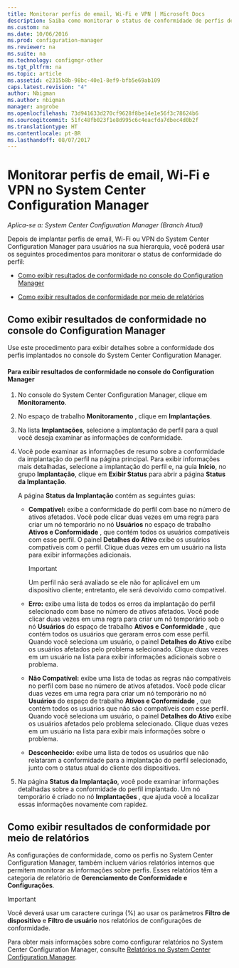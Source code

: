 ```yaml
---
title: Monitorar perfis de email, Wi-Fi e VPN | Microsoft Docs
description: Saiba como monitorar o status de conformidade de perfis de email, Wi-Fi e VPN no System Center Configuration Manager.
ms.custom: na
ms.date: 10/06/2016
ms.prod: configuration-manager
ms.reviewer: na
ms.suite: na
ms.technology: configmgr-other
ms.tgt_pltfrm: na
ms.topic: article
ms.assetid: e2315b8b-98bc-40e1-8ef9-bfb5e69ab109
caps.latest.revision: "4"
author: Nbigman
ms.author: nbigman
manager: angrobe
ms.openlocfilehash: 73d941633d270cf9628f8be14e1e56f3c78624b6
ms.sourcegitcommit: 51fc48fb023f1e8d995c6c4eacfda7dbec4d0b2f
ms.translationtype: HT
ms.contentlocale: pt-BR
ms.lasthandoff: 08/07/2017
---
```

# <a name="monitor-email-wi-fi-and-vpn-profiles-in-system-center-configuration-manager"></a>Monitorar perfis de email, Wi-Fi e VPN no System Center Configuration Manager

*Aplica-se a: System Center Configuration Manager (Branch Atual)*

Depois de implantar perfis de email, Wi-Fi ou VPN do System Center Configuration Manager para usuários na sua hierarquia, você poderá usar os seguintes procedimentos para monitorar o status de conformidade do perfil:  

-   [Como exibir resultados de conformidade no console do Configuration Manager](#BKMK_console)  

-   [Como exibir resultados de conformidade por meio de relatórios](#BKMK_Reports)  

##  <a name="BKMK_console"></a> Como exibir resultados de conformidade no console do Configuration Manager  
 Use este procedimento para exibir detalhes sobre a conformidade dos perfis implantados no console do System Center Configuration Manager.  

#### <a name="to-view-compliance-results-in-the-configuration-manager-console"></a>Para exibir resultados de conformidade no console do Configuration Manager  

1.  No console do System Center Configuration Manager, clique em **Monitoramento**.  

2.  No espaço de trabalho **Monitoramento** , clique em **Implantações**.  

3.  Na lista **Implantações**, selecione a implantação de perfil para a qual você deseja examinar as informações de conformidade.  

4.  Você pode examinar as informações de resumo sobre a conformidade da implantação do perfil na página principal. Para exibir informações mais detalhadas, selecione a implantação do perfil e, na guia **Início**, no grupo **Implantação**, clique em **Exibir Status** para abrir a página **Status da Implantação**.  

     A página **Status da Implantação** contém as seguintes guias:  

    -   **Compatível:** exibe a conformidade do perfil com base no número de ativos afetados. Você pode clicar duas vezes em uma regra para criar um nó temporário no nó **Usuários** no espaço de trabalho **Ativos e Conformidade** , que contém todos os usuários compatíveis com esse perfil. O painel **Detalhes do Ativo** exibe os usuários compatíveis com o perfil. Clique duas vezes em um usuário na lista para exibir informações adicionais.  

        > [!IMPORTANT]  
        >  Um perfil não será avaliado se ele não for aplicável em um dispositivo cliente; entretanto, ele será devolvido como compatível.  

    -   **Erro:** exibe uma lista de todos os erros da implantação do perfil selecionado com base no número de ativos afetados. Você pode clicar duas vezes em uma regra para criar um nó temporário sob o nó **Usuários** do espaço de trabalho **Ativos e Conformidade** , que contém todos os usuários que geraram erros com esse perfil. Quando você seleciona um usuário, o painel **Detalhes do Ativo** exibe os usuários afetados pelo problema selecionado. Clique duas vezes em um usuário na lista para exibir informações adicionais sobre o problema.  

    -   **Não Compatível:** exibe uma lista de todas as regras não compatíveis no perfil com base no número de ativos afetados. Você pode clicar duas vezes em uma regra para criar um nó temporário no nó **Usuários** do espaço de trabalho **Ativos e Conformidade** , que contém todos os usuários que não são compatíveis com esse perfil. Quando você seleciona um usuário, o painel **Detalhes do Ativo** exibe os usuários afetados pelo problema selecionado. Clique duas vezes em um usuário na lista para exibir mais informações sobre o problema.  

    -   **Desconhecido:** exibe uma lista de todos os usuários que não relataram a conformidade para a implantação do perfil selecionado, junto com o status atual do cliente dos dispositivos.  

5.  Na página **Status da Implantação**, você pode examinar informações detalhadas sobre a conformidade do perfil implantado. Um nó temporário é criado no nó **Implantações** , que ajuda você a localizar essas informações novamente com rapidez.  

##  <a name="BKMK_Reports"></a> Como exibir resultados de conformidade por meio de relatórios  
 As configurações de conformidade, como os perfis no System Center Configuration Manager, também incluem vários relatórios internos que permitem monitorar as informações sobre perfis. Esses relatórios têm a categoria de relatório de **Gerenciamento de Conformidade e Configurações**.  

> [!IMPORTANT]  
>  Você deverá usar um caractere curinga (%) ao usar os parâmetros **Filtro de dispositivo** e **Filtro de usuário** nos relatórios de configurações de conformidade.  

 Para obter mais informações sobre como configurar relatórios no System Center Configuration Manager, consulte [Relatórios no System Center Configuration Manager](../../core/servers/manage/reporting.md).  
